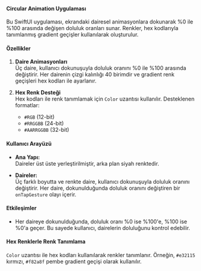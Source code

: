 #### Circular Animation Uygulaması

Bu SwiftUI uygulaması, ekrandaki dairesel animasyonlara dokunarak %0 ile %100 arasında değişen doluluk oranları sunar. Renkler, hex kodlarıyla tanımlanmış gradient geçişler kullanılarak oluşturulur.

#### Özellikler

1. **Daire Animasyonları**  
   Üç daire, kullanıcı dokunuşuyla doluluk oranını %0 ile %100 arasında değiştirir. Her dairenin çizgi kalınlığı 40 birimdir ve gradient renk geçişleri hex kodları ile ayarlanır.

2. **Hex Renk Desteği**  
   Hex kodları ile renk tanımlamak için `Color` uzantısı kullanılır. Desteklenen formatlar:
   - `#RGB` (12-bit)
   - `#RRGGBB` (24-bit)
   - `#AARRGGBB` (32-bit)

#### Kullanıcı Arayüzü

- **Ana Yapı:**  
  Daireler üst üste yerleştirilmiştir, arka plan siyah renktedir.
  
- **Daireler:**  
  Üç farklı boyutta ve renkte daire, kullanıcı dokunuşuyla doluluk oranını değiştirir. Her daire, dokunulduğunda doluluk oranını değiştiren bir `onTapGesture` olayı içerir.

#### Etkileşimler

- Her daireye dokunulduğunda, doluluk oranı %0 ise %100'e, %100 ise %0'a geçer. Bu sayede kullanıcı, dairelerin doluluğunu kontrol edebilir.

#### Hex Renklerle Renk Tanımlama  
`Color` uzantısı ile hex kodları kullanılarak renkler tanımlanır. Örneğin, `#e32115` kırmızı, `#f82a8f` pembe gradient geçişi olarak kullanılır.
